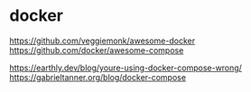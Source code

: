 # docker

https://github.com/veggiemonk/awesome-docker
https://github.com/docker/awesome-compose


https://earthly.dev/blog/youre-using-docker-compose-wrong/
https://gabrieltanner.org/blog/docker-compose